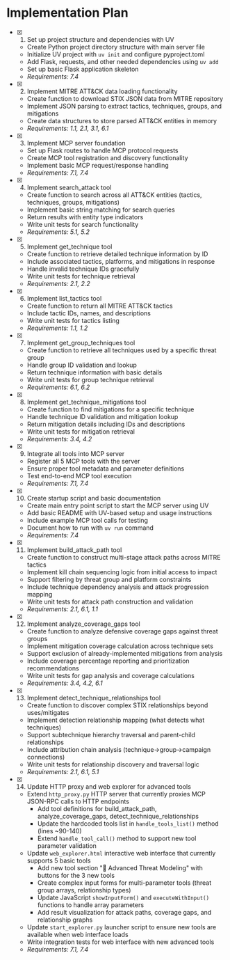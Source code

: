 # Implementation Plan

- [x] 1. Set up project structure and dependencies with UV
  - Create Python project directory structure with main server file
  - Initialize UV project with `uv init` and configure pyproject.toml
  - Add Flask, requests, and other needed dependencies using `uv add`
  - Set up basic Flask application skeleton
  - _Requirements: 7.4_

- [x] 2. Implement MITRE ATT&CK data loading functionality
  - Create function to download STIX JSON data from MITRE repository
  - Implement JSON parsing to extract tactics, techniques, groups, and mitigations
  - Create data structures to store parsed ATT&CK entities in memory
  - _Requirements: 1.1, 2.1, 3.1, 6.1_

- [x] 3. Implement MCP server foundation
  - Set up Flask routes to handle MCP protocol requests
  - Create MCP tool registration and discovery functionality
  - Implement basic MCP request/response handling
  - _Requirements: 7.1, 7.4_

- [x] 4. Implement search_attack tool
  - Create function to search across all ATT&CK entities (tactics, techniques, groups, mitigations)
  - Implement basic string matching for search queries
  - Return results with entity type indicators
  - Write unit tests for search functionality
  - _Requirements: 5.1, 5.2_

- [x] 5. Implement get_technique tool
  - Create function to retrieve detailed technique information by ID
  - Include associated tactics, platforms, and mitigations in response
  - Handle invalid technique IDs gracefully
  - Write unit tests for technique retrieval
  - _Requirements: 2.1, 2.2_

- [x] 6. Implement list_tactics tool
  - Create function to return all MITRE ATT&CK tactics
  - Include tactic IDs, names, and descriptions
  - Write unit tests for tactics listing
  - _Requirements: 1.1, 1.2_

- [x] 7. Implement get_group_techniques tool
  - Create function to retrieve all techniques used by a specific threat group
  - Handle group ID validation and lookup
  - Return technique information with basic details
  - Write unit tests for group technique retrieval
  - _Requirements: 6.1, 6.2_

- [x] 8. Implement get_technique_mitigations tool
  - Create function to find mitigations for a specific technique
  - Handle technique ID validation and mitigation lookup
  - Return mitigation details including IDs and descriptions
  - Write unit tests for mitigation retrieval
  - _Requirements: 3.4, 4.2_

- [x] 9. Integrate all tools into MCP server
  - Register all 5 MCP tools with the server
  - Ensure proper tool metadata and parameter definitions
  - Test end-to-end MCP tool execution
  - _Requirements: 7.1, 7.4_

- [x] 10. Create startup script and basic documentation
  - Create main entry point script to start the MCP server using UV
  - Add basic README with UV-based setup and usage instructions
  - Include example MCP tool calls for testing
  - Document how to run with `uv run` command
  - _Requirements: 7.4_

- [x] 11. Implement build_attack_path tool
  - Create function to construct multi-stage attack paths across MITRE tactics
  - Implement kill chain sequencing logic from initial access to impact
  - Support filtering by threat group and platform constraints
  - Include technique dependency analysis and attack progression mapping
  - Write unit tests for attack path construction and validation
  - _Requirements: 2.1, 6.1, 1.1_

- [x] 12. Implement analyze_coverage_gaps tool
  - Create function to analyze defensive coverage gaps against threat groups
  - Implement mitigation coverage calculation across technique sets
  - Support exclusion of already-implemented mitigations from analysis
  - Include coverage percentage reporting and prioritization recommendations
  - Write unit tests for gap analysis and coverage calculations
  - _Requirements: 3.4, 4.2, 6.1_

- [x] 13. Implement detect_technique_relationships tool
  - Create function to discover complex STIX relationships beyond uses/mitigates
  - Implement detection relationship mapping (what detects what techniques)
  - Support subtechnique hierarchy traversal and parent-child relationships
  - Include attribution chain analysis (technique→group→campaign connections)
  - Write unit tests for relationship discovery and traversal logic
  - _Requirements: 2.1, 6.1, 5.1_

- [x] 14. Update HTTP proxy and web explorer for advanced tools
  - Extend `http_proxy.py` HTTP server that currently proxies MCP JSON-RPC calls to HTTP endpoints
    - Add tool definitions for build_attack_path, analyze_coverage_gaps, detect_technique_relationships
    - Update the hardcoded tools list in `handle_tools_list()` method (lines ~90-140)
    - Extend `handle_tool_call()` method to support new tool parameter validation
  - Update `web_explorer.html` interactive web interface that currently supports 5 basic tools
    - Add new tool section "🚀 Advanced Threat Modeling" with buttons for the 3 new tools
    - Create complex input forms for multi-parameter tools (threat group arrays, relationship types)
    - Update JavaScript `showInputForm()` and `executeWithInput()` functions to handle array parameters
    - Add result visualization for attack paths, coverage gaps, and relationship graphs
  - Update `start_explorer.py` launcher script to ensure new tools are available when web interface loads
  - Write integration tests for web interface with new advanced tools
  - _Requirements: 7.1, 7.4_
